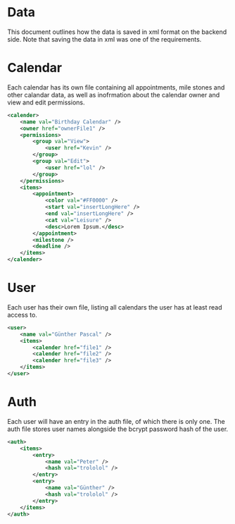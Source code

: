 # Data

This document outlines how the data is saved in xml format on the backend side. Note that saving the data in xml was one of the requirements. 

# Calendar 

Each calendar has its own file containing all appointments, mile stones and other calandar data, as well as inofrmation about the calendar owner and view and edit permissions.

```xml
<calender>
    <name val="Birthday Calendar" />
    <owner href="ownerFile1" />
    <permissions>
        <group val="View">
            <user href="Kevin" />
        </group>
        <group val="Edit">
            <user href="lol" />
        </group>
    </permissions>
    <items>
        <appointment>
            <color val="#FF0000" />
            <start val="insertLongHere" />
            <end val="insertLongHere" />
            <cat val="Leisure" />
            <desc>Lorem Ipsum.</desc>
        </appointment>
        <milestone />
        <deadline />
    </items>
</calender>
```

# User 

Each user has their own file, listing all calendars the user has at least read access to.

```xml
<user>
    <name val="Günther Pascal" /> 
    <items>
        <calender href="file1" />
        <calender href="file2" />
        <calender href="file3" />
    </items>
</user>
```

# Auth 

Each user will have an entry in the auth file, of which there is only one. The auth file stores user names alongside the bcrypt password hash of the user. 

```xml
<auth>
    <items>
        <entry>
            <name val="Peter" />
            <hash val="trololol" />
        </entry>
        <entry>
            <name val="Günther" />
            <hash val="trololol" />
        </entry>
    </items>
</auth>
```
